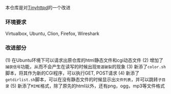 本仓库是对[Tinyhttpd](https://github.com/EZLippi/Tinyhttpd)的一个改进

### 环境要求
Virtualbox, Ubuntu, Clion, Firefox, Wireshark

### 改进部分
(1) 在Ubuntu环境下可以请求出原仓库的html静态文件和cgi动态文件
(2) 增加了`捕获信号`功能，从而不会产生在读写的时候出现`管道破裂`的现象
(3) 新添了`color.sh`脚本，将其作为新的CGI程序，可以执行GET, POST请求
(4) 新添了`getdirlist.sh`脚本，可以在没有静态文件的时候显示出`文件列表`，并可以跳转`子目录`
(5) 新添了`MIME`格式，除了原先的html以外，还有png，ogg，mp3等文件格式
